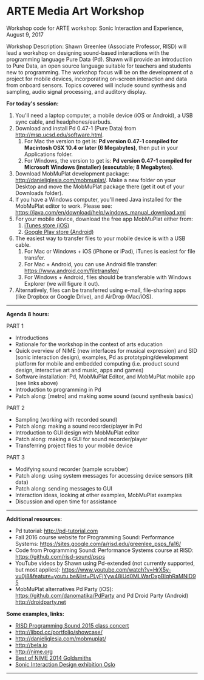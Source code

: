 # ARTE Media Art Workshop

Workshop code for ARTE workshop: Sonic Interaction and Experience, August 9, 2017

Workshop Description:
Shawn Greenlee (Associate Professor, RISD) will lead a workshop on designing sound-based interactions with the programming language Pure Data (Pd).  Shawn will provide an introduction to Pure Data, an open source language suitable for teachers and students new to programming.  The workshop focus will be on the development of a project for mobile devices, incorporating on-screen interaction and data from onboard sensors. Topics covered will include sound synthesis and sampling, audio signal processing, and auditory display.

**For today's session:**

1. You'll need a laptop computer, a mobile device (iOS or Android), a USB sync cable, and headphones/earbuds.
2. Download and install Pd 0.47-1 (Pure Data) from <a href="http://msp.ucsd.edu/software.html" target="_blank">http://msp.ucsd.edu/software.html</a>.
    1. For Mac the version to get is: **Pd version 0.47-1 compiled for Macintosh OSX 10.4 or later (6 Megabytes)**, then put in your Applications folder.
    2. For Windows, the version to get is: **Pd version 0.47-1 compiled for Microsoft Windows (installer) (executable; 8 Megabytes)**.
3. Download MobMuPlat development package: <a href="http://danieliglesia.com/mobmuplat/" target="_blank">http://danieliglesia.com/mobmuplat/</a>. Make a new folder on your Desktop and move the MobMuPlat package there (get it out of your Downloads folder).  
4. If you have a Windows computer, you'll need Java installed for the MobMuPlat editor to work.  Please see: https://java.com/en/download/help/windows_manual_download.xml
5. For your mobile device, download the free app MobMuPlat either from:
    1. <a href="https://itunes.apple.com/kr/app/mobmuplat/id597679399?mt=8" target="_blank">iTunes store (iOS)</a>
    2. <a href="https://play.google.com/store/apps/details?id=com.iglesiaintermedia.mobmuplat" target="_blank">Google Play store (Android)</a>
6. The easiest way to transfer files to your mobile device is with a USB cable.
    1. For Mac or Windows + iOS (iPhone or iPad), iTunes is easiest for file transfer.
    2. For Mac + Android, you can use Android file transfer:  <a href="https://www.android.com/filetransfer/" target="_blank">https://www.android.com/filetransfer/</a>  
    3. For Windows + Android, files should be transferable with Windows Explorer (we will figure it out).
7. Alternatively, files can be transferred using e-mail, file-sharing apps (like Dropbox or Google Drive), and AirDrop (Mac/iOS).

---

**Agenda 8 hours:**

PART 1

* Introductions
* Rationale for the workshop in the context of arts education
* Quick overview of NIME (new interfaces for musical expression) and SID (sonic interaction design), examples, Pd as prototyping/development platform for mobile and embedded computing (i.e. product sound design, interactive art and music, apps and games)
* Software installation: Pd, MobMuPlat Editor, and MobMuPlat mobile app (see links above)
* Introduction to programming in Pd
* Patch along: [metro] and making some sound (sound synthesis basics)

PART 2

* Sampling (working with recorded sound)
* Patch along: making a sound recorder/player in Pd
* Introduction to GUI design with MobMuPlat editor
* Patch along: making a GUI for sound recorder/player
* Transferring project files to your mobile device

PART 3

* Modifying sound recorder (sample scrubber)
* Patch along: using system messages for accessing device sensors (tilt data)
* Patch along: sending messages to GUI
* Interaction ideas, looking at other examples, MobMuPlat examples
* Discussion and open time for assistance

---

**Additional resources:**

* Pd tutorial: http://pd-tutorial.com
* Fall 2016 course website for Programming Sound: Performance Systems:  <a href="https://sites.google.com/a/risd.edu/greenlee_psps_fa16/" target="_blank">https://sites.google.com/a/risd.edu/greenlee_psps_fa16/</a>  
* Code from Programming Sound: Performance Systems course at RISD:  <a href="https://github.com/risd-sound/psps" target="_blank">https://github.com/risd-sound/psps</a>  
* YouTube videos by Shawn using Pd-extended (not currently supported, but most applies): https://www.youtube.com/watch?v=HrX5y-vu0j8&feature=youtu.be&list=PLyFjYyw48iUd0MLWarDxpBIqhRaMNID95
* MobMuPlat alternatives Pd Party (iOS): https://github.com/danomatika/PdParty and Pd Droid Party (Android) http://droidparty.net

**Some examples, links:**
* <a href="https://youtu.be/uY-hOCyBudo" target="_blank">RISD Programming Sound 2015 class concert</a>
* <a href="http://libpd.cc/portfolio/showcase/">http://libpd.cc/portfolio/showcase/</a>
* <a href="http://danieliglesia.com/mobmuplat/">http://danieliglesia.com/mobmuplat/</a>
* <a href="http://bela.io" target="_blank">http://bela.io</a>
* <a href="http://nime.org" target="_blank">http://nime.org</a>
* <a href="https://www.youtube.com/watch?v=beLxqGKvI-M" target="_blank">Best of NIME 2014 Goldsmiths</a>
* <a href="http://sid.bek.no/Works?filter=exhibition" target="_blank">Sonic Interaction Design exhibition Oslo</a>
---
